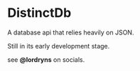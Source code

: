 # DistinctDb
A database api that relies heavily on JSON.


Still in its early development stage.

see **@lordryns** on socials.

